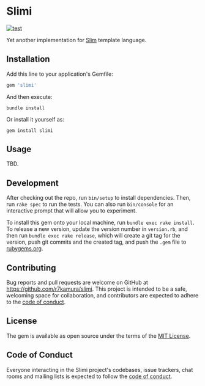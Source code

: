 # Slimi

[![test](https://github.com/r7kamura/slimi/actions/workflows/test.yml/badge.svg)](https://github.com/r7kamura/slimi/actions/workflows/test.yml)

Yet another implementation for [Slim](https://github.com/slim-template/slim) template language.

## Installation

Add this line to your application's Gemfile:

```ruby
gem 'slimi'
```

And then execute:

```
bundle install
```

Or install it yourself as:

```
gem install slimi
```

## Usage

TBD.

## Development

After checking out the repo, run `bin/setup` to install dependencies. Then, run `rake spec` to run the tests. You can also run `bin/console` for an interactive prompt that will allow you to experiment.

To install this gem onto your local machine, run `bundle exec rake install`. To release a new version, update the version number in `version.rb`, and then run `bundle exec rake release`, which will create a git tag for the version, push git commits and the created tag, and push the `.gem` file to [rubygems.org](https://rubygems.org).

## Contributing

Bug reports and pull requests are welcome on GitHub at https://github.com/r7kamura/slimi. This project is intended to be a safe, welcoming space for collaboration, and contributors are expected to adhere to the [code of conduct](https://github.com/r7kamura/slimi/blob/main/CODE_OF_CONDUCT.md).

## License

The gem is available as open source under the terms of the [MIT License](https://opensource.org/licenses/MIT).

## Code of Conduct

Everyone interacting in the Slimi project's codebases, issue trackers, chat rooms and mailing lists is expected to follow the [code of conduct](https://github.com/r7kamura/slimi/blob/main/CODE_OF_CONDUCT.md).
